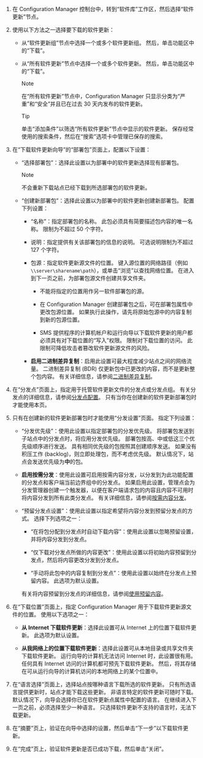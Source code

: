 1.  在 Configuration Manager 控制台中，转到“软件库”工作区，然后选择“软件更新”节点。  

2.  使用以下方法之一选择要下载的软件更新：  

    -   从“软件更新组”节点中选择一个或多个软件更新组。 然后，单击功能区中的“下载”。  

    -   从“所有软件更新”节点中选择一个或多个软件更新。 然后，单击功能区中的“下载”。  

        > [!NOTE]  
        >  在“所有软件更新”节点中，Configuration Manager 只显示分类为“严重”和“安全”并且已在过去 30 天内发布的软件更新。  

        > [!TIP]  
        >  单击“添加条件”以筛选“所有软件更新”节点中显示的软件更新。 保存经常使用的搜索条件，然后在“搜索”选项卡中管理已保存的搜索。  


3.  在“下载软件更新向导”的“部署包”页面上，配置以下设置：  

    -  “选择部署包”：选择此设置以为部署中的软件更新选择现有部署包。  

        > [!NOTE]  
        >  不会重新下载站点已经下载到所选部署包的软件更新。  

    -  “创建新部署包”：选择此设置以为部署中的软件更新创建新部署包。 配置下列设置：  

        -   “名称”：指定部署包的名称。 此包必须具有简要描述包内容的唯一名称。 限制为不超过 50 个字符。  

        -   说明：指定提供有关该部署包的信息的说明。 可选说明限制为不超过 127 个字符。    

        -   包源：指定软件更新源文件的位置。 键入源位置的网络路径（例如 `\\server\sharename\path`），或单击“浏览”以查找网络位置。 在进入到下一页之前，为部署包源文件创建共享文件夹。  

             - 不能将指定的位置用作另一软件部署包的源。  

             - 在 Configuration Manager 创建部署包之后，可在部署包属性中更改包源位置。 如果执行此操作，请先将原始包源中的内容复制到新的包源位置。  

             -  SMS 提供程序的计算机帐户和运行向导以下载软件更新的用户都必须具有对下载位置的“写入”权限。 限制对下载位置的访问。 此限制可降低攻击者篡改软件更新源文件的风险。  

        - **启用二进制差异复制**：启用此设置可最大程度减少站点之间的网络流量。 二进制差异复制 (BDR) 仅更新包中已更改的内容，而不是更新整个包内容。 有关详细信息，请参阅[二进制差异复制](/sccm/core/plan-design/hierarchy/fundamental-concepts-for-content-management#binary-differential-replication)。  

4.  在“分发点”页面上，指定用于托管软件更新文件的分发点或分发点组。 有关分发点的详细信息，请参阅[分发点配置](/sccm/core/servers/deploy/configure/install-and-configure-distribution-points#bkmk_configs)。 只有当你在创建新的软件更新部署包时才能使用本页。  

5.  只有在创建新的软件更新部署包时才能使用“分发设置”页面。 指定下列设置：  

    -   “分发优先级”：使用此设置以指定部署包的分发优先级。 将部署包发送到子站点中的分发点时，将应用分发优先级。 部署包按高、中或低这三个优先级顺序进行发送。 具有相同优先级的包按照其创建顺序发送。 如果没有积压工作 (backlog)，则立即处理包，而不考虑优先级。 默认情况下，站点会发送优先级为**中**的包。  

    -   **启用按需分发**：使用此设置可启用按需内容分发，以分发到为此功能配置的分发点和客户端当前边界组中的分发点。 如果启用此设置，管理点会为分发管理器创建一个触发器，以便在客户端请求包的内容且内容不可用时将内容分发到所有此类分发点。 有关详细信息，请参阅[按需内容分发](/sccm/core/plan-design/hierarchy/fundamental-concepts-for-content-management#on-demand-content-distribution)。  

    -   “预留分发点设置”：使用此设置以指定希望将内容分发到预留分发点的方式。 选择下列选项之一：  

        -   “在将包分配到分发点时自动下载内容”：使用此设置以忽略预留设置，并将内容分发到分发点。   

        -   “仅下载对分发点所做的内容更改”：使用此设置以将初始内容预留到分发点，然后将内容更改分发到分发点。  

        -   “手动将此包中的内容复制到分发点”：使用此设置以始终在分发点上预留内容。 此选项为默认设置。  

        有关将内容预留到分发点的详细信息，请参阅[使用预留内容](/sccm/core/servers/deploy/configure/deploy-and-manage-content#bkmk_prestage)。  


6.  在“下载位置”页面上，指定 Configuration Manager 用于下载软件更新源文件的位置。 使用以下选项之一：  

    -   **从 Internet 下载软件更新**：选择此设置可从 Internet 上的位置下载软件更新。 此选项为默认设置。  

    -   **从我网络上的位置下载软件更新**：选择此设置可从本地目录或共享文件夹下载软件更新。 运行向导的计算机无法访问 Internet 时，此设置很有用。 任何具有 Internet 访问的计算机都可预先下载软件更新。 然后，将其存储在可从运行向导的计算机访问的本地网络上的某个位置中。  


7.  在“语言选择”页面上，选择站点按哪种语言下载所选的软件更新。 只有所选语言提供更新时，站点才能下载这些更新。 非语言特定的软件更新可随时下载。 默认情况下，向导会选择你已在软件更新点属性中配置的语言。 在继续进入下一页之前，必须选择至少一种语言。 只选择软件更新不支持的语言时，无法下载更新。  

8. 在“摘要”页上，验证在向导中选择的设置，然后单击“下一步”以下载软件更新。  

9. 在“完成”页上，验证软件更新是否已成功下载，然后单击“关闭”。  
